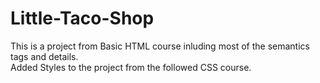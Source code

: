 # Little-Taco-Shop
This is a project from Basic HTML course inluding most of the semantics tags and details. <br>
Added Styles to the project from the followed CSS course.
